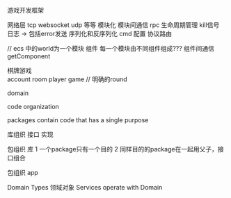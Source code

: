 
游戏开发框架

网络层  tcp websocket udp 等等
模块化 
模块间通信  rpc
生命周期管理  kill信号
日志 -> 包括error发送
序列化和反序列化
cmd
配置
协议路由

// ecs 中的world为一个模块
组件  每一个模块由不同组件组成???
组件间通信  getComponent


棋牌游戏  
account
room
player
game   // 明确的round


domain














code organization

packages contain code that has a single purpose

库组织  接口 实现

包组织  库
1 一个package只有一个目的
2 同样目的的package在一起用父子，接口组合

包组织  app

Domain Types  领域对象
Services  operate with Domain


